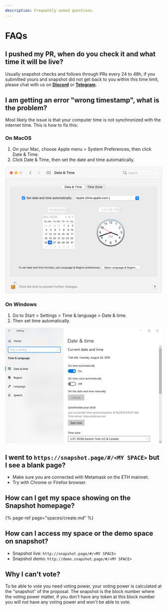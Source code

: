 ```yaml
---
description: Frequently asked questions.
---
```


# FAQs

## **I pushed my PR, when do you check it and what time it will be live?**

Usually snapshot checks and follows through PRs every 24 to 48h, if you submitted yours and snapshot did not get back to you within this time limit, please chat with us on [**Discord**](https://discord.gg/dDbNGZe) or [**Telegram**](https://t.me/snapshotlabs)**.**

## **I am getting an error "wrong timestamp", what is the problem?**

Most likely the issue is that your computer time is not synchronized with the internet time. This is how to fix this:

### On MacOS

1. On your Mac, choose Apple menu &gt; System Preferences, then click Date & Time.
2. Click Date & Time, then set the date and time automatically.

![](.gitbook/assets/image%20%286%29.png)

### On Windows

1. Go to Start &gt; Settings &gt; Time & language &gt; Date & time.
2. Then set time automatically.

![](.gitbook/assets/image%20%282%29.png)

## **I went to** `https://snapshot.page/#/<MY SPACE>` **but I see a blank page?**

* Make sure you are connected with Metamask on the ETH mainnet.
* Try with Chrome or Firefox browser.

## **How can I get my space showing on the Snapshot homepage?**

{% page-ref page="spaces/create.md" %}

## **How can I access my space or the demo space on snapshot?**

* Snapshot live: `http://snapshot.page/#/<MY SPACE>`
* Snapshot demo: `http://demo.snapshot.page/#/<MY SPACE>`

## **Why I can't vote?**

To be able to vote you need voting power, your voting power is calculated at the "snapshot" of the proposal. The snapshot is the block number where the voting power matter, if you don't have any token at this block number you will not have any voting power and won't be able to vote.

